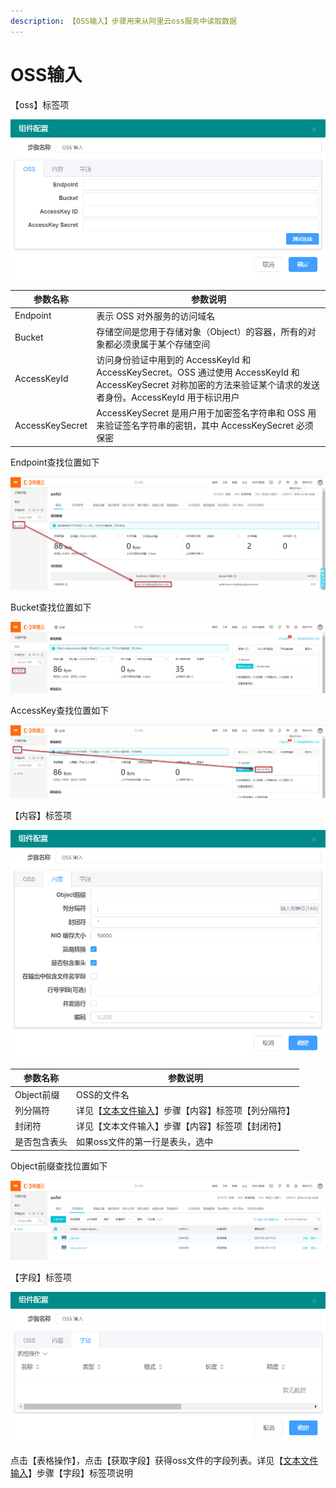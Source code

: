 ```yaml
---
description: 【OSS输入】步骤用来从阿里云oss服务中读取数据
---
```


# OSS输入

【oss】标签项

![](../../../.gitbook/assets/图片2.png)

| 参数名称            | 参数说明                                                                                                                    |
| --------------- | ----------------------------------------------------------------------------------------------------------------------- |
| Endpoint        | 表示 OSS 对外服务的访问域名                                                                                                        |
| Bucket          | 存储空间是您用于存储对象（Object）的容器，所有的对象都必须隶属于某个存储空间                                                                               |
| AccessKeyId     | 访问身份验证中用到的 AccessKeyId 和 AccessKeySecret。OSS 通过使用 AccessKeyId 和 AccessKeySecret 对称加密的方法来验证某个请求的发送者身份。AccessKeyId 用于标识用户 |
| AccessKeySecret | AccessKeySecret 是用户用于加密签名字符串和 OSS 用来验证签名字符串的密钥，其中 AccessKeySecret 必须保密                                                  |

Endpoint查找位置如下

![](../../../.gitbook/assets/图片1.png)

Bucket查找位置如下

![](../../../.gitbook/assets/20190529162244.png)

AccessKey查找位置如下

![](../../../.gitbook/assets/图片3.png)

【内容】标签项

![](../../../.gitbook/assets/图片4.png)

| 参数名称     | 参数说明                                                    |
| -------- | ------------------------------------------------------- |
| Object前缀 | OSS的文件名                                                 |
| 列分隔符     | 详见【[文本文件输入](wen-ben-wen-jian-shu-ru.md)】步骤【内容】标签项【列分隔符】 |
| 封闭符      | 详见【文本文件输入】步骤【内容】标签项【封闭符】                                |
| 是否包含表头   | 如果oss文件的第一行是表头，选中                                       |

Object前缀查找位置如下

![](../../../.gitbook/assets/20190529163103.png)

【字段】标签项

![](../../../.gitbook/assets/图片5.png)

点击【表格操作】，点击【获取字段】获得oss文件的字段列表。详见【[文本文件输入](wen-ben-wen-jian-shu-ru.md)】步骤【字段】标签项说明

